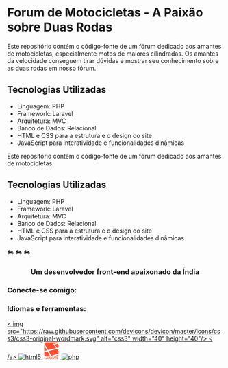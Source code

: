 # Forum de Motocicletas - A Paixão sobre Duas Rodas

Este repositório contém o código-fonte de um fórum dedicado aos amantes de motocicletas, especialmente motos de maiores cilindradas. Os amantes da velocidade conseguem tirar dúvidas e mostrar seu conhecimento sobre as duas rodas em nosso fórum.

## Tecnologias Utilizadas
- Linguagem: PHP
- Framework: Laravel
- Arquitetura: MVC
- Banco de Dados: Relacional
- HTML e CSS para a estrutura e o design do site
- JavaScript para interatividade e funcionalidades dinâmicas


Este repositório contém o código-fonte de um fórum dedicado aos amantes de motocicletas.

## Tecnologias Utilizadas
- Linguagem: PHP
- Framework: Laravel
- Arquitetura: MVC
- Banco de Dados: Relacional
- HTML e CSS para a estrutura e o design do site
- JavaScript para interatividade e funcionalidades dinâmicas 

🏍️         🏍️             🏍️
<h3 align="center">Um desenvolvedor front-end apaixonado da Índia</h3>

<h3 align="left">Conecte-se comigo:</h3>
<p align="left">
</p>

<h3 align= "left">Idiomas e ferramentas:</h3>
<p align="left"> <a href="https://www.w3schools.com/css/" target="_blank" rel="noreferrer"> < img src="https://raw.githubusercontent.com/devicons/devicon/master/icons/css3/css3-original-wordmark.svg" alt="css3" width="40" height="40"/> < /a> <a href="https://www.w3.org/html/" target="_blank" rel="noreferrer"> <img src="https://raw.githubusercontent.com/devicons/devicon /master/icons/html5/html5-original-wordmark.svg" alt="html5" width="40" height="40"/> </a> <a href="https://laravel.com/" target="_blank" rel="noreferrer"> <img src="https://raw.githubusercontent.com/devicons/devicon/master/icons/laravel/laravel-plain-wordmark.svg" alt="laravel" largura ="40" height="40"/> </a> <a href="https://www.php.net" target="_blank" rel="noreferrer"> <img src="https:// raw.githubusercontent.com/devicons/devicon/master/icons/php/php-original.svg" alt="php" width="40" height="40"/> </a> </p>

